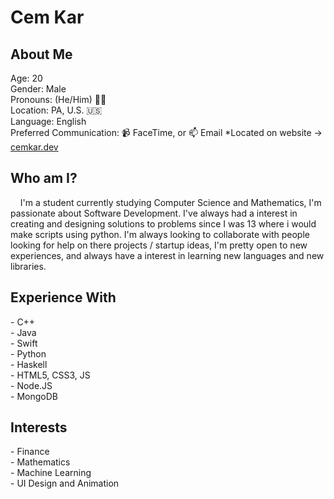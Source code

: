 ### <h1>Cem Kar</h1>
<h2>About Me</h2>
  Age: 20 <br>
  Gender: Male <br>
  Pronouns: (He/Him) 👱‍♂️  <br>
  Location: PA, U.S. 🇺🇸 <br>
  Language: English <br>
  Preferred Communication: 📹 FaceTime, or 📫 Email *Located on website -> <a href="https://cemkar.dev/" target="_top">cemkar.dev</a>
<h2>Who am I?</h2>
<p>&nbsp&nbsp&nbsp&nbspI'm a student currently studying Computer Science and Mathematics, I'm passionate about Software Development. I've always had a interest in creating and designing solutions to problems since I was 13 where i would make scripts using python. I'm always looking to collaborate with people looking for help on there projects / startup ideas, I'm pretty open to new experiences, and always have a interest in learning new languages and new libraries.</p>
<h2>Experience With</h2>
- C++ <br>
- Java <br>
- Swift <br>
- Python <br>
- Haskell <br>
- HTML5, CSS3, JS <br>
- Node.JS <br> 
- MongoDB
<h2>Interests</h2>
- Finance <br>
- Mathematics <br>
- Machine Learning <br>
- UI Design and Animation





<!--
**cemkar/cemkar** is a ✨ _special_ ✨ repository because its `README.md` (this file) appears on your GitHub profile.

Here are some ideas to get you started:

- 🔭 I’m currently working on ...
- 🌱 I’m currently learning ...
- 👯 I’m looking to collaborate on ...
- 🤔 I’m looking for help with ...
- 💬 Ask me about ...
- 📫 How to reach me: ...
- 😄 Pronouns: ...
- ⚡ Fun fact: ...
-->
